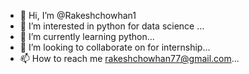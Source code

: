 - 👋 Hi, I’m @Rakeshchowhan1
- 👀 I’m interested in python for data science ...
- 🌱 I’m currently learning  python...
- 💞️ I’m looking to collaborate on for internship...
- 📫 How to reach me rakeshchowhan77@gmail.com...

<!---
Rakeshchowhan1/Rakeshchowhan1 is a ✨ special ✨ repository because its `README.md` (this file) appears on your GitHub profile.
You can click the Preview link to take a look at your changes.
--->
